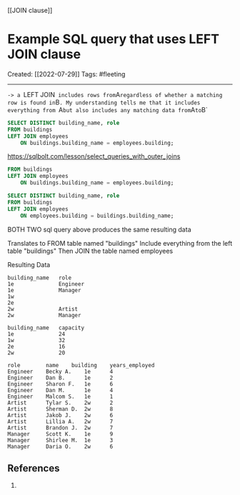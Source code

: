 [[JOIN clause]]

# Example SQL query that uses LEFT JOIN clause
Created:  [[2022-07-29]]
Tags: #fleeting 

---
`-> a `LEFT JOIN`  includes rows from `A` regardless of whether a matching row is found in `B`.
My understanding tells me that it includes everything from `A` but also includes any matching data from `A` to `B`

```SQL
SELECT DISTINCT building_name, role
FROM buildings
LEFT JOIN employees
    ON buildings.building_name = employees.building;
```
https://sqlbolt.com/lesson/select_queries_with_outer_joins
```SQL
FROM buildings
LEFT JOIN employees
    ON buildings.building_name = employees.building;
```
```SQL
SELECT DISTINCT building_name, role
FROM buildings 
LEFT JOIN employees
    ON employees.building = buildings.building_name;
```
BOTH TWO sql query above produces the same resulting data

Translates to
FROM table named "buildings"
Include everything from the left table "buildings"
Then JOIN the table named employees  


Resulting Data
```Table-Result
building_name	role
1e	            Engineer
1e	            Manager
1w	
2e	
2w	            Artist
2w	            Manager
```


```Table-Buildings
building_name	capacity
1e	            24
1w	            32
2e	            16
2w	            20
```


```Table-Employees
role	    name	building	years_employed
Engineer	Becky A.	1e	    4
Engineer	Dan B.	    1e	    2
Engineer	Sharon F.	1e	    6
Engineer	Dan M.	    1e	    4
Engineer	Malcom S.	1e	    1
Artist	    Tylar S.	2w	    2
Artist	    Sherman D.	2w	    8
Artist	    Jakob J.	2w	    6
Artist	    Lillia A.	2w	    7
Artist	    Brandon J.	2w	    7
Manager	    Scott K.	1e	    9
Manager	    Shirlee M.	1e	    3
Manager	    Daria O.	2w	    6
```












## References
1. 